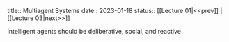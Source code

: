 title:: Multiagent Systems
date:: 2023-01-18
status:: 
[[Lecture 01|<<prev]] | [[Lecture 03|next>>]]

Intelligent agents should be deliberative, social, and reactive

